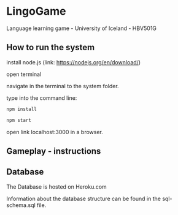 # LingoGame
Language learning game - University of Iceland - HBV501G

## How to run the system
install node.js (link: https://nodejs.org/en/download/)

open terminal

navigate in the terminal to the system folder.

type into the command line:
```sh
npm install
```

```sh
npm start
```

open link localhost:3000 in a browser.

## Gameplay - instructions



## Database
The Database is hosted on Heroku.com

Information about the database structure can be found in the sql-schema.sql file.
